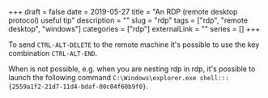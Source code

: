 +++ 
draft = false
date = 2019-05-27
title = "An RDP (remote desktop protocol) useful tip"
description = ""
slug = "rdp" 
tags = ["rdp", "remote desktop", "windows"]
categories = ["rdp"]
externalLink = ""
series = []
+++

To send `CTRL-ALT-DELETE` to the remote machine it's possible to use the key combination `CTRL-ALT-END`.

When is not possible, e.g. when you are nesting rdp in rdp, it's possible to launch the following command `C:\Windows\explorer.exe shell:::{2559a1f2-21d7-11d4-bdaf-00c04f60b9f0}`.